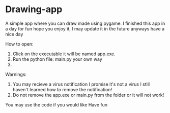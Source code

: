 # Drawing-app
A simple app where you can draw made using pygame.
I finished this app in a day for fun hope you enjoy it, I may update it in the future
anyways have a nice day

How to open:
1. Click on the executable it will be named app.exe.
2. Run the python file: main.py your own way
3. 
Warnings:
1. You may recieve a virus notification I promise it's not a virus I still haven't learned how to remove the notification!
2. Do not remove the app.exe or main.py from the folder or it will not work!

You may use the code if you would like
Have fun
